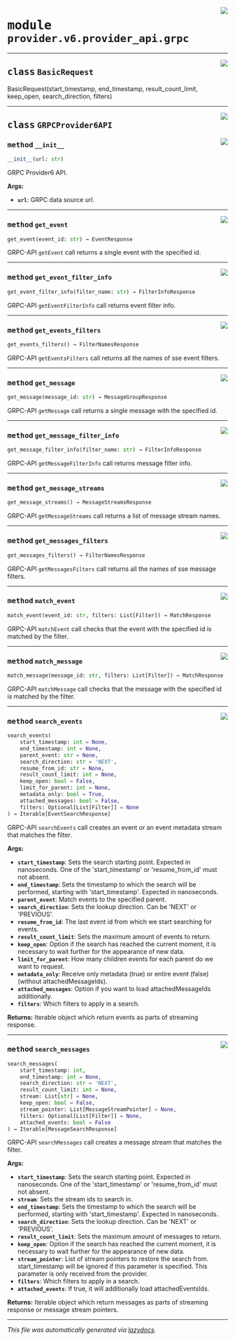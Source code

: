 <!-- markdownlint-disable -->

<a href="../../th2_data_services/provider/v6/provider_api/grpc.py#L0"><img align="right" style="float:right;" src="https://img.shields.io/badge/-source-cccccc?style=flat-square"></a>

# <kbd>module</kbd> `provider.v6.provider_api.grpc`






---

<a href="../../th2_data_services/provider/v6/provider_api/grpc.py"><img align="right" style="float:right;" src="https://img.shields.io/badge/-source-cccccc?style=flat-square"></a>

## <kbd>class</kbd> `BasicRequest`
BasicRequest(start_timestamp, end_timestamp, result_count_limit, keep_open, search_direction, filters) 





---

<a href="../../th2_data_services/provider/v6/provider_api/grpc.py#L55"><img align="right" style="float:right;" src="https://img.shields.io/badge/-source-cccccc?style=flat-square"></a>

## <kbd>class</kbd> `GRPCProvider6API`




<a href="../../th2_data_services/provider/v6/provider_api/grpc.py#L56"><img align="right" style="float:right;" src="https://img.shields.io/badge/-source-cccccc?style=flat-square"></a>

### <kbd>method</kbd> `__init__`

```python
__init__(url: str)
```

GRPC Provider6 API. 



**Args:**
 
 - <b>`url`</b>:  GRPC data source url. 




---

<a href="../../th2_data_services/provider/v6/provider_api/grpc.py#L376"><img align="right" style="float:right;" src="https://img.shields.io/badge/-source-cccccc?style=flat-square"></a>

### <kbd>method</kbd> `get_event`

```python
get_event(event_id: str) → EventResponse
```

GRPC-API `getEvent` call returns a single event with the specified id. 

---

<a href="../../th2_data_services/provider/v6/provider_api/grpc.py#L394"><img align="right" style="float:right;" src="https://img.shields.io/badge/-source-cccccc?style=flat-square"></a>

### <kbd>method</kbd> `get_event_filter_info`

```python
get_event_filter_info(filter_name: str) → FilterInfoResponse
```

GRPC-API `getEventFilterInfo` call returns event filter info. 

---

<a href="../../th2_data_services/provider/v6/provider_api/grpc.py#L390"><img align="right" style="float:right;" src="https://img.shields.io/badge/-source-cccccc?style=flat-square"></a>

### <kbd>method</kbd> `get_events_filters`

```python
get_events_filters() → FilterNamesResponse
```

GRPC-API `getEventsFilters` call returns all the names of sse event filters. 

---

<a href="../../th2_data_services/provider/v6/provider_api/grpc.py#L381"><img align="right" style="float:right;" src="https://img.shields.io/badge/-source-cccccc?style=flat-square"></a>

### <kbd>method</kbd> `get_message`

```python
get_message(message_id: str) → MessageGroupResponse
```

GRPC-API `getMessage` call returns a single message with the specified id. 

---

<a href="../../th2_data_services/provider/v6/provider_api/grpc.py#L399"><img align="right" style="float:right;" src="https://img.shields.io/badge/-source-cccccc?style=flat-square"></a>

### <kbd>method</kbd> `get_message_filter_info`

```python
get_message_filter_info(filter_name: str) → FilterInfoResponse
```

GRPC-API `getMessageFilterInfo` call returns message filter info. 

---

<a href="../../th2_data_services/provider/v6/provider_api/grpc.py#L73"><img align="right" style="float:right;" src="https://img.shields.io/badge/-source-cccccc?style=flat-square"></a>

### <kbd>method</kbd> `get_message_streams`

```python
get_message_streams() → MessageStreamsResponse
```

GRPC-API `getMessageStreams` call returns a list of message stream names. 

---

<a href="../../th2_data_services/provider/v6/provider_api/grpc.py#L386"><img align="right" style="float:right;" src="https://img.shields.io/badge/-source-cccccc?style=flat-square"></a>

### <kbd>method</kbd> `get_messages_filters`

```python
get_messages_filters() → FilterNamesResponse
```

GRPC-API `getMessagesFilters` call returns all the names of sse message filters. 

---

<a href="../../th2_data_services/provider/v6/provider_api/grpc.py#L404"><img align="right" style="float:right;" src="https://img.shields.io/badge/-source-cccccc?style=flat-square"></a>

### <kbd>method</kbd> `match_event`

```python
match_event(event_id: str, filters: List[Filter]) → MatchResponse
```

GRPC-API `matchEvent` call checks that the event with the specified id is matched by the filter. 

---

<a href="../../th2_data_services/provider/v6/provider_api/grpc.py#L409"><img align="right" style="float:right;" src="https://img.shields.io/badge/-source-cccccc?style=flat-square"></a>

### <kbd>method</kbd> `match_message`

```python
match_message(message_id: str, filters: List[Filter]) → MatchResponse
```

GRPC-API `matchMessage` call checks that the message with the specified id is matched by the filter. 

---

<a href="../../th2_data_services/provider/v6/provider_api/grpc.py#L77"><img align="right" style="float:right;" src="https://img.shields.io/badge/-source-cccccc?style=flat-square"></a>

### <kbd>method</kbd> `search_events`

```python
search_events(
    start_timestamp: int = None,
    end_timestamp: int = None,
    parent_event: str = None,
    search_direction: str = 'NEXT',
    resume_from_id: str = None,
    result_count_limit: int = None,
    keep_open: bool = False,
    limit_for_parent: int = None,
    metadata_only: bool = True,
    attached_messages: bool = False,
    filters: Optional[List[Filter]] = None
) → Iterable[EventSearchResponse]
```

GRPC-API `searchEvents` call creates an event or an event metadata stream that matches the filter. 



**Args:**
 
 - <b>`start_timestamp`</b>:  Sets the search starting point. Expected in nanoseconds. One of the 'start_timestamp'  or 'resume_from_id' must not absent. 
 - <b>`end_timestamp`</b>:  Sets the timestamp to which the search will be performed, starting with 'start_timestamp'.  Expected in nanoseconds. 
 - <b>`parent_event`</b>:  Match events to the specified parent. 
 - <b>`search_direction`</b>:  Sets the lookup direction. Can be 'NEXT' or 'PREVIOUS'. 
 - <b>`resume_from_id`</b>:  The last event id from which we start searching for events. 
 - <b>`result_count_limit`</b>:  Sets the maximum amount of events to return. 
 - <b>`keep_open`</b>:  Option if the search has reached the current moment,  it is necessary to wait further for the appearance of new data. 
 - <b>`limit_for_parent`</b>:  How many children events for each parent do we want to request. 
 - <b>`metadata_only`</b>:  Receive only metadata (true) or entire event (false) (without attachedMessageIds). 
 - <b>`attached_messages`</b>:  Option if you want to load attachedMessageIds additionally. 
 - <b>`filters`</b>:  Which filters to apply in a search. 



**Returns:**
 Iterable object which return events as parts of streaming response. 

---

<a href="../../th2_data_services/provider/v6/provider_api/grpc.py#L148"><img align="right" style="float:right;" src="https://img.shields.io/badge/-source-cccccc?style=flat-square"></a>

### <kbd>method</kbd> `search_messages`

```python
search_messages(
    start_timestamp: int,
    end_timestamp: int = None,
    search_direction: str = 'NEXT',
    result_count_limit: int = None,
    stream: List[str] = None,
    keep_open: bool = False,
    stream_pointer: List[MessageStreamPointer] = None,
    filters: Optional[List[Filter]] = None,
    attached_events: bool = False
) → Iterable[MessageSearchResponse]
```

GRPC-API `searchMessages` call creates a message stream that matches the filter. 



**Args:**
 
 - <b>`start_timestamp`</b>:  Sets the search starting point. Expected in nanoseconds. One of the 'start_timestamp'  or 'resume_from_id' must not absent. 
 - <b>`stream`</b>:  Sets the stream ids to search in. 
 - <b>`end_timestamp`</b>:  Sets the timestamp to which the search will be performed, starting with 'start_timestamp'.  Expected in nanoseconds. 
 - <b>`search_direction`</b>:  Sets the lookup direction. Can be 'NEXT' or 'PREVIOUS'. 
 - <b>`result_count_limit`</b>:  Sets the maximum amount of messages to return. 
 - <b>`keep_open`</b>:  Option if the search has reached the current moment,  it is necessary to wait further for the appearance of new data. 
 - <b>`stream_pointer`</b>:  List of stream pointers to restore the search from.  start_timestamp will be ignored if this parameter is specified. This parameter is only received  from the provider. 
 - <b>`filters`</b>:  Which filters to apply in a search. 
 - <b>`attached_events`</b>:  If true, it will additionally load attachedEventsIds. 



**Returns:**
 Iterable object which return messages as parts of streaming response or message stream pointers. 




---

_This file was automatically generated via [lazydocs](https://github.com/ml-tooling/lazydocs)._
